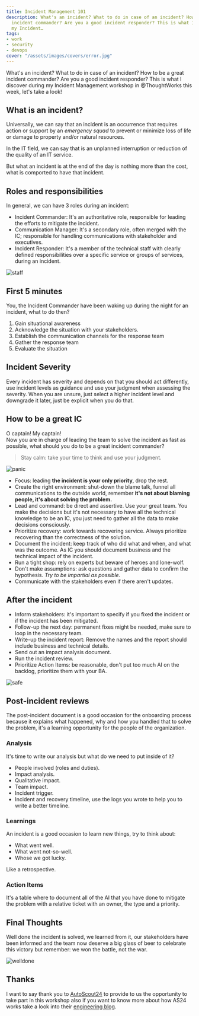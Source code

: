 ```yaml
---
title: Incident Management 101
description: What's an incident? What to do in case of an incident? How to be a great
  incident commander? Are you a good incident responder? This is what I discover during
  my Incident…
tags:
- work
- security
- devops
cover: "/assets/images/covers/error.jpg"
---
```



What's an incident? What to do in case of an incident? How to be a great incident commander? Are you a good incident responder? This is what I discover during my Incident Management workshop in @ThoughtWorks this week, let's take a look!

## What is an incident?

Universally, we can say that an incident is an occurrence that requires action or support by an _emergency squad_ to prevent or minimize loss of life or damage to property and/or natural resources.

In the IT field, we can say that is an unplanned interruption or reduction of the quality of an IT service.

But what an incident is at the end of the day is nothing more than the cost, what is comported to have that incident.

## Roles and responsibilities

In general, we can have 3 roles during an incident:

* Incident Commander: It's an authoritative role, responsible for leading the efforts to mitigate the incident.
* Communication Manager: It's a secondary role, often merged with the IC; responsible for handling communications with stakeholder and executives.
* Incident Responder: It's a member of the technical staff with clearly defined responsibilities over a specific service or groups of services, during an incident.

![staff](https://media.giphy.com/media/UePr0sPcSGPIY/giphy.gif)

## First 5 minutes

You, the Incident Commander have been waking up during the night for an incident, what to do then?

1. Gain situational awareness
2. Acknowledge the situation with your stakeholders.
3. Establish the communication channels for the response team
4. Gather the response team
5. Evaluate the situation

## Incident Severity

Every incident has severity and depends on that you should act differently, use incident levels as guidance and use your judgment when assessing the severity. When you are unsure, just select a higher incident level and downgrade it later, just be explicit when you do that.

## How to be a great IC

O captain! My captain!   
Now you are in charge of leading the team to solve the incident as fast as possible, what should you do to be a great incident commander?

> Stay calm: take your time to think and use your judgment.

![panic](https://media2.giphy.com/media/z9AUvhAEiXOqA/source.gif)

* Focus: leading **the incident is your only priority**, drop the rest.
* Create the right environment: shut-down the blame talk, funnel all communications to the outside world, remember **it's not about blaming people, it's about solving the problem.**
* Lead and command: be direct and assertive. Use your great team. You make the decisions but it's not necessary to have all the technical knowledge to be an IC, you just need to gather all the data to make decisions consciously.
* Prioritize recovery: work towards recovering service. Always prioritize recovering than the correctness of the solution.
* Document the incident: keep track of who did what and when, and what was the outcome. As IC you should document business and the technical impact of the incident.
* Run a tight shop: rely on experts but beware of heroes and lone-wolf.
* Don't make assumptions: ask questions and gather data to confirm the hypothesis. _Try to be impartial as possible._
* Communicate with the stakeholders even if there aren't updates.

## After the incident

* Inform stakeholders: it's important to specify if you fixed the incident or if the incident has been mitigated.
* Follow-up the next day: permanent fixes might be needed, make sure to loop in the necessary team.
* Write-up the incident report: Remove the names and the report should include business and technical details.
* Send out an impact analysis document.
* Run the incident review.
* Prioritize Action Items: be reasonable, don't put too much AI on the backlog, prioritize them with your BA.

![safe](https://media.giphy.com/media/QhmboW0R7eUbm/giphy.gif)

## Post-incident reviews

The post-incident document is a good occasion for the onboarding process because it explains what happened, why and how you handled that to solve the problem, it's a learning opportunity for the people of the organization.

### Analysis

It's time to write our analysis but what do we need to put inside of it?
* People involved (roles and duties).
* Impact analysis.
* Qualitative impact.
* Team impact.
* Incident trigger.
* Incident and recovery timeline, use the logs you wrote to help you to write a better timeline.

### Learnings

An incident is a good occasion to learn new things, try to think about: 

* What went well.
* What went not-so-well.
* Whose we got lucky.

Like a retrospective.

### Action Items

It's a table where to document all of the AI that you have done to mitigate the problem with a relative ticket with an owner, the type and a priority.

## Final Thoughts

Well done the incident is solved, we learned from it, our stakeholders have been informed and the team now deserve a big glass of beer to celebrate this victory but remember: we won the battle, not the war.

![welldone](https://media.giphy.com/media/l0MYCn3DDRBBqk6nS/giphy.gif)

## Thanks

I want to say thank you to [AutoScout24](https://autoscout24.com) to provide to us the opportunity to take part in this workshop also if you want to know more about how AS24 works take a look into their [engineering blog](https://medium.com/scout24-engineering).
